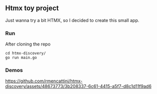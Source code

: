 ## Htmx toy project

Just wanna try a bit HTMX, so I decided to create this small app.

### Run

After cloning the repo

```
cd htmx-discovery/
go run main.go
```

### Demos

https://github.com/rmencattini/htmx-discovery/assets/48673773/3b208337-6c61-4415-a5f7-d8c1d11f9ad6

